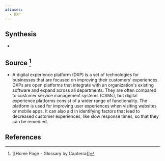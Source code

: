 ```yaml
---
aliases:
  - DXP
---
```

## Synthesis
- 
## Source [^1]
- A digital experience platform (DXP) is a set of technologies for businesses that are focused on improving their customers’ experiences. DXPs are open platforms that integrate with an organization's existing software and expand across all departments. They are often compared to customer service management systems (CSMs), but digital experience platforms consist of a wider range of functionality. The platform is used for improving user experiences when visiting websites or mobile apps. It can also aid in identifying factors that lead to decreased customer experiences, like slow response times, so that they can be remedied.
## References

[^1]: [[Home Page - Glossary by Capterra]]